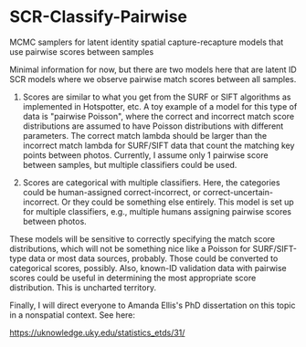 # SCR-Classify-Pairwise
MCMC samplers for latent identity spatial capture-recapture models that use pairwise scores between samples

Minimal information for now, but there are two models here that are latent ID SCR models where we observe pairwise match scores between all samples. 

1. Scores are similar to what you get from the SURF or SIFT algorithms as implemented in Hotspotter, etc. A toy example of a model for this type of data is "pairwise Poisson", where the correct and incorrect match score distributions are assumed to have Poisson distributions with different parameters. The correct match lambda should be larger than the incorrect match lambda for SURF/SIFT data that count the matching key points between photos. Currently, I assume only 1 pairwise score between samples, but multiple classifiers could be used.

2. Scores are categorical with multiple classifiers. Here, the categories could be human-assigned correct-incorrect, or correct-uncertain-incorrect. Or they could be something else entirely. This model is set up for multiple classifiers, e.g., multiple humans assigning pairwise scores between photos.

These models will be sensitive to correctly specifying the match score distributions, which will not be something nice like a Poisson for SURF/SIFT-type data or most data sources, probably. Those could be converted to categorical scores, possibly. Also, known-ID validation data with pairwise scores could be useful in determining the most appropriate score distribution. This is uncharted territory.

Finally, I will direct everyone to Amanda Ellis's PhD dissertation on this topic in a nonspatial context. See here:

https://uknowledge.uky.edu/statistics_etds/31/